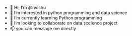 - 👋 Hi, I’m @nvishu
- 👀 I’m interested in python programming and data science
- 🌱 I’m currently learning Python programming
- 💞️ I’m looking to collaborate on data sceience project
- 📫 you can message me directly

<!---
nvishu/nvishu is a ✨ special ✨ repository because its `README.md` (this file) appears on your GitHub profile.
You can click the Preview link to take a look at your changes.
--->
